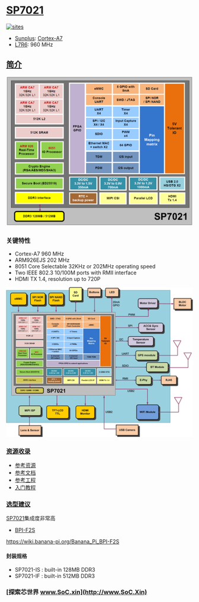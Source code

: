 ﻿# [SP7021](https://github.com/SoCXin/SP7021)

[![sites](http://182.61.61.133/link/resources/SoC.png)](http://SoC.Xin)

* [Sunplus](https://w3.sunplus.com): [Cortex-A7](https://github.com/SoCXin/Cortex)
* [L7R6](https://github.com/SoCXin/Level): 960 MHz

## [简介](https://github.com/SoCXin/SP7021/wiki)

[![sites](docs/SP7021.png)](https://w3.sunplus.com/products/SP7021.asp)

### 关键特性

* Cortex-A7 960 MHz
* ARM926EJS 202 MHz
* 8051 Core Selectable 32KHz or 202MHz operating speed
* Two IEEE 802.3 10/100M ports with RMII interface
* HDMI TX 1.4, resolution up to 720P

[![sites](docs/SP7021s.png)](https://sunplus-tibbo.atlassian.net/wiki/spaces/doc/pages/560005303/File+lists)


### [资源收录](https://github.com/SoCXin)

* [参考资源](src/)
* [参考文档](docs/)
* [参考工程](project/)
* [入门教程](https://docs.soc.xin/SP7021)

### [选型建议](https://github.com/SoCXin)

[SP7021](https://github.com/SoCXin/SP7021)集成度非常高

* [BPI-F2S](https://github.com/BPI-SINOVOIP/BPI-F2S-bsp)

https://wiki.banana-pi.org/Banana_Pi_BPI-F2S

#### 封装规格

* SP7021-IS : built-in 128MB DDR3
* SP7021-IF : built-in 512MB DDR3

### [探索芯世界 www.SoC.xin](http://www.SoC.Xin)
